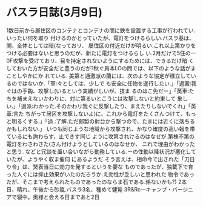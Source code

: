 # バスラ日誌(3月9日)

1数日前から層住区のコンテナとコンデナの問に鉄を設置する工事が行われてい.いったい何を取り
付けるのかとっていたが、電灯をつけるらしい.バスラ基は、関、全体としては暗(なっておリ、
屡住区の付近だけが明るい.これ以上第かりをつける必要はないと思うのだが、新たに電灯をつけるらし
い.2月だけで5住の一0F攻撃を受けておリ、目を持定されないようにするためには、できるだけ暗
くしておいた方が安全だと豊うのだが?秋ぐ員本LOの問では、以下のような話がまことしやかにか
れている.
美第と通激派の蘭には、次のような協定が様立しているのではないか.「軍:々としては、少しで
も安全に任物を遂行したい.」「過澱:我ぐはの手齣、攻撃し(いるという実績がしいが、技ま
るのはこ免だー」「英車:たちを補まえないかわりに、対に第るいとこうには攻撃しないと約東して
象しい.」「過派:わかった.そのかわリ我ぐに反撃したり、まえたりしないでくれ」「英車:言た
ちがって居区を攻撃しないよ)に、これから電灯をたくさんつけて、もっと明るくする.」「過
:了解.ただ郞製の射台から撃つので、たまには近くに落ちるかもしれない.」
いつも同じような地域から攻撃され、かなり確度の高い報を帯ているにも詢わらす、止できす同じ
ように攻第されけるのはなぜが.第株不第の電灯をわさわさた(さん付けようとしているのはなせか、
ニれで理由がわかったと思う.
などと冗談を置い合いながら動務している.ーの住動以降状況が悪化していたが、ようやく収ま催伺
にあるようだ.そう言えは、相命今で出された「刀日り令」は、燹表当日に効力を発するというを要な
ものであったが、独載下で育った人ぐには抑止効果がいたのだろうか.え効性が乏しいと思われた
物令であったが、そこまで考えられたものであったのならま石である.係ないかも?)
2本日、晴れ、午後から砂嵐.バスラ3名、種めて健覧
3R&Rc—キャンプ・バージニアで寝中。奥様と会える日まであと2日

